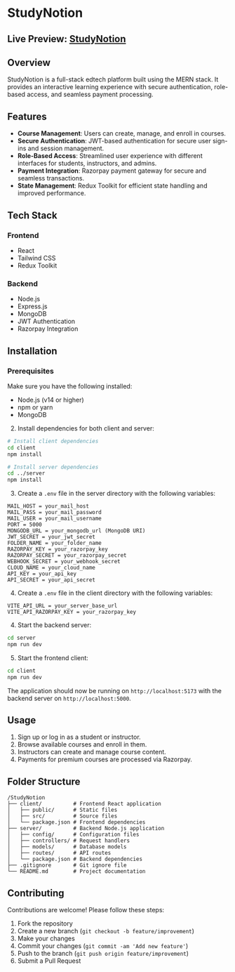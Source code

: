 # StudyNotion

## Live Preview: [StudyNotion](https://study-notion-six-sable.vercel.app/)

## Overview

StudyNotion is a full-stack edtech platform built using the MERN stack. It provides an interactive learning experience with secure authentication, role-based access, and seamless payment processing.

## Features

- **Course Management**: Users can create, manage, and enroll in courses.
- **Secure Authentication**: JWT-based authentication for secure user sign-ins and session management.
- **Role-Based Access**: Streamlined user experience with different interfaces for students, instructors, and admins.
- **Payment Integration**: Razorpay payment gateway for secure and seamless transactions.
- **State Management**: Redux Toolkit for efficient state handling and improved performance.

## Tech Stack

### Frontend
- React
- Tailwind CSS
- Redux Toolkit


### Backend
- Node.js
- Express.js
- MongoDB
- JWT Authentication
- Razorpay Integration

## Installation

### Prerequisites

Make sure you have the following installed:
- Node.js (v14 or higher)
- npm or yarn
- MongoDB


2. Install dependencies for both client and server:
```bash
# Install client dependencies
cd client
npm install

# Install server dependencies
cd ../server
npm install
```

3. Create a `.env` file in the server directory with the following variables:
```
MAIL_HOST = your_mail_host
MAIL_PASS = your_mail_password
MAIL_USER = your_mail_username
PORT = 5000
MONGODB_URL = your_mongodb_url (MongoDB URI)
JWT_SECRET = your_jwt_secret 
FOLDER_NAME = your_folder_name
RAZORPAY_KEY = your_razorpay_key 
RAZORPAY_SECRET = your_razorpay_secret
WEBHOOK_SECRET = your_webhook_secret
CLOUD_NAME = your_cloud_name
API_KEY = your_api_key
API_SECRET = your_api_secret
```

4. Create a `.env` file in the client directory with the following variables:
```
VITE_API_URL = your_server_base_url
VITE_API_RAZORPAY_KEY = your_razorpay_key
```

4. Start the backend server:
```bash
cd server
npm run dev
```

5. Start the frontend client:
```bash
cd client
npm run dev
```

The application should now be running on `http://localhost:5173` with the backend server on `http://localhost:5000`.

## Usage

1. Sign up or log in as a student or instructor.
2. Browse available courses and enroll in them.
3. Instructors can create and manage course content.
4. Payments for premium courses are processed via Razorpay.

## Folder Structure

```
/StudyNotion
├── client/          # Frontend React application
│   ├── public/      # Static files
│   ├── src/         # Source files
│   └── package.json # Frontend dependencies
├── server/          # Backend Node.js application
│   ├── config/      # Configuration files
│   ├── controllers/ # Request handlers
│   ├── models/      # Database models
│   ├── routes/      # API routes
│   └── package.json # Backend dependencies
├── .gitignore       # Git ignore file
└── README.md        # Project documentation
```

## Contributing

Contributions are welcome! Please follow these steps:

1. Fork the repository
2. Create a new branch (`git checkout -b feature/improvement`)
3. Make your changes
4. Commit your changes (`git commit -am 'Add new feature'`)
5. Push to the branch (`git push origin feature/improvement`)
6. Submit a Pull Request
